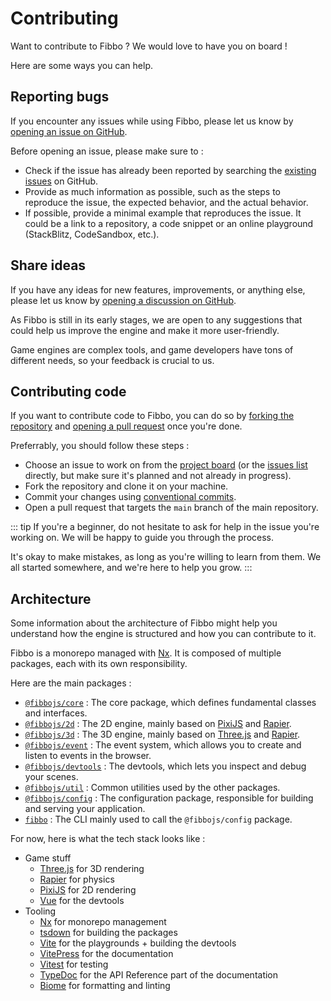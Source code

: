 # Contributing

Want to contribute to Fibbo ? We would love to have you on board !

Here are some ways you can help.

## Reporting bugs

If you encounter any issues while using Fibbo, please let us know by [opening an issue on GitHub](https://github.com/fibbojs/fibbo/issues/new).

Before opening an issue, please make sure to :
- Check if the issue has already been reported by searching the [existing issues](https://github.com/fibbojs/fibbo/issues) on GitHub.
- Provide as much information as possible, such as the steps to reproduce the issue, the expected behavior, and the actual behavior.
- If possible, provide a minimal example that reproduces the issue. It could be a link to a repository, a code snippet or an online playground (StackBlitz, CodeSandbox, etc.).

## Share ideas

If you have any ideas for new features, improvements, or anything else, please let us know by [opening a discussion on GitHub](https://github.com/orgs/fibbojs/discussions).

As Fibbo is still in its early stages, we are open to any suggestions that could help us improve the engine and make it more user-friendly.

Game engines are complex tools, and game developers have tons of different needs, so your feedback is crucial to us.

## Contributing code

If you want to contribute code to Fibbo, you can do so by [forking the repository](https://github.com/fibbojs/fibbo/fork) and [opening a pull request](https://github.com/fibbojs/fibbo/compare) once you're done.

Preferrably, you should follow these steps :
- Choose an issue to work on from the [project board](https://github.com/orgs/fibbojs/projects/1) (or the [issues list](https://github.com/fibbojs/fibbo/issues) directly, but make sure it's planned and not already in progress).
- Fork the repository and clone it on your machine.
- Commit your changes using [conventional commits](https://www.conventionalcommits.org/).
- Open a pull request that targets the `main` branch of the main repository.

::: tip
If you're a beginner, do not hesitate to ask for help in the issue you're working on. We will be happy to guide you through the process.

It's okay to make mistakes, as long as you're willing to learn from them. We all started somewhere, and we're here to help you grow.
:::

## Architecture

Some information about the architecture of Fibbo might help you understand how the engine is structured and how you can contribute to it.

Fibbo is a monorepo managed with [Nx](https://nx.dev/). It is composed of multiple packages, each with its own responsibility.

Here are the main packages :
- [`@fibbojs/core`](https://www.npmjs.com/package/@fibbojs/core) : The core package, which defines fundamental classes and interfaces.
- [`@fibbojs/2d`](https://www.npmjs.com/package/@fibbojs/2d) : The 2D engine, mainly based on [PixiJS](https://pixijs.com/) and [Rapier](https://rapier.rs/).
- [`@fibbojs/3d`](https://www.npmjs.com/package/@fibbojs/3d) : The 3D engine, mainly based on [Three.js](https://threejs.org/) and [Rapier](https://rapier.rs/).
- [`@fibbojs/event`](https://www.npmjs.com/package/@fibbojs/event) : The event system, which allows you to create and listen to events in the browser.
- [`@fibbojs/devtools`](https://www.npmjs.com/package/@fibbojs/devtools) : The devtools, which lets you inspect and debug your scenes.
- [`@fibbojs/util`](https://www.npmjs.com/package/@fibbojs/util) : Common utilities used by the other packages.
- [`@fibbojs/config`](https://www.npmjs.com/package/@fibbojs/config) : The configuration package, responsible for building and serving your application.
- [`fibbo`](https://www.npmjs.com/package/fibbo) : The CLI mainly used to call the `@fibbojs/config` package.

For now, here is what the tech stack looks like :

- Game stuff
  - [Three.js](https://threejs.org/) for 3D rendering
  - [Rapier](https://rapier.rs/) for physics
  - [PixiJS](https://pixijs.com/) for 2D rendering
  - [Vue](https://vuejs.org/) for the devtools
- Tooling
  - [Nx](https://nx.dev/) for monorepo management
  - [tsdown](https://tsdown.dev/) for building the packages
  - [Vite](https://vitejs.dev/) for the playgrounds + building the devtools
  - [VitePress](https://vitepress.dev/) for the documentation
  - [Vitest](https://vitest.dev/) for testing
  - [TypeDoc](https://typedoc.org/) for the API Reference part of the documentation
  - [Biome](https://biomejs.dev/) for formatting and linting
